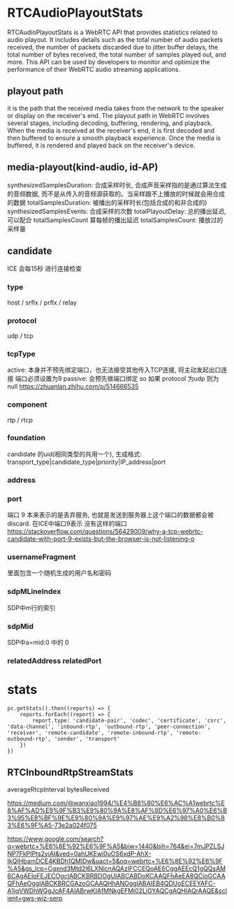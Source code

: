# RTCAudioPlayoutStats

RTCAudioPlayoutStats is a WebRTC API that provides statistics related to audio playout. It includes details such as the total number of audio packets received, the number of packets discarded due to jitter buffer delays, the total number of bytes received, the total number of samples played out, and more. This API can be used by developers to monitor and optimize the performance of their WebRTC audio streaming applications.


## playout path
it is the path that the received media takes from the network to the speaker or display on the receiver's end.
The playout path in WebRTC involves several stages, including decoding, buffering, rendering, and playback. When the media is received at the receiver's end, it is first decoded and then buffered to ensure a smooth playback experience. Once the media is buffered, it is rendered and played back on the receiver's device.



## media-playout(kind-audio, id-AP)
synthesizedSamplesDuration: 合成采样时长, 合成声音采样指的是通过算法生成的音频数据, 而不是从传入的音频源获取的。当采样跟不上播放的时候就会用合成的数据
totalSamplesDuration: 被播出的采样时长(包括合成的和非合成的)
synthesizedSamplesEvents: 合成采样的次数
totalPlayoutDelay: 总的播出延迟, 可以配合 totalSamplesCount 算每帧的播出延迟
totalSamplesCount: 播放过的采样量

## candidate
ICE 会每15秒 进行连接检查

### type
host / srflx / prflx / relay
### protocol
udp / tcp
### tcpType 
active: 本身并不预先绑定端口，也无法接受其他传入TCP连接, 将主动发起出口连接 端口必须设置为9
passive: 会预先做端口绑定 
so
如果 protocol 为udp 则为 null
https://zhuanlan.zhihu.com/p/514666535

### component
rtp / rtcp
### foundation
candidate 的uid(相同类型的共用一个), 生成格式: transport_type|candidate_type|priority|IP_address|port
### address
### port
端口 9 本来表示的是丢弃服务, 也就是发送到服务器上这个端口的数据都会被discard. 在ICE中端口9表示 没有这样的端口
https://stackoverflow.com/questions/56429009/why-a-tcp-webrtc-candidate-with-port-9-exists-but-the-browser-is-not-listening-o

### usernameFragment
里面包含一个随机生成的用户名和密码
### sdpMLineIndex
SDP中m行的索引
### sdpMid
SDP中a=mid:0 中的 0
### relatedAddress relatedPort




# stats
```
pc.getStats().then((reports) => {
	reports.forEach((report) => {
		report.type: 'candidate-pair', 'codec', 'certificate', 'csrc', 'data-channel', 'inbound-rtp', 'outbound-rtp', 'peer-connection', 'receiver', 'remote-candidate', 'remote-inbound-rtp', 'remote-outbound-rtp', 'sender', 'transport'
	})
})
```


## RTCInboundRtpStreamStats
averageRtcpInterval
bytesReceived




https://medium.com/@wanxiao1994/%E4%B8%80%E6%AC%A1webrtc%E8%AF%AD%E9%9F%B3%E9%80%9A%E8%AF%9D%E6%97%A0%E6%B3%95%E8%BF%9E%E9%80%9A%E9%97%AE%E9%A2%98%E8%B0%83%E6%9F%A5-73e2a024f075

https://www.google.com/search?q=webrtc+%E6%8E%92%E6%9F%A5&biw=1440&bih=764&ei=7mJPZLSJNP7FkPIPts2yiAI&ved=0ahUKEwi0uOS6xdP-AhX-IkQIHbamDCE4KBDh1QMIDw&uact=5&oq=webrtc+%E6%8E%92%E6%9F%A5&gs_lcp=Cgxnd3Mtd2l6LXNlcnAQAzIFCCEQoAE6CggAEEcQ1gQQsAM6CAgAEIoFEJECOgcIABCKBRBDOgUIABCABDoKCAAQFhAeEA8QCjoGCAAQFhAeOggIABCKBRCGAzoGCAAQHhANOggIABAIEB4QDUoECEEYAFC-A1jqVWDhWGgJcAF4AIABrwKIAfMNkgEFMi02LjGYAQCgAQHIAQrAAQE&sclient=gws-wiz-serp




